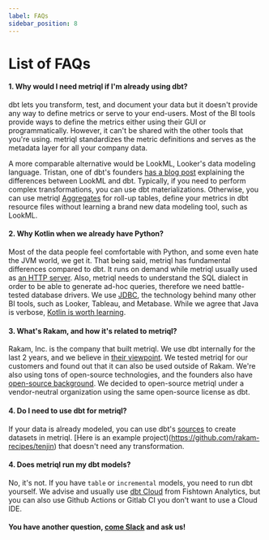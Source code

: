 ```yaml
---
label: FAQs
sidebar_position: 8
---
```


# List of FAQs

#### 1. Why would I need metriql if I'm already using dbt?

dbt lets you transform, test, and document your data but it doesn't provide any way to define metrics or serve to your end-users. Most of the BI tools provide ways to define the metrics either using their GUI or programmatically. However, it can't be shared with the other tools that you're using. metriql standardizes the metric definitions and serves as the metadata layer for all your company data. 

A more comparable alternative would be LookML, Looker's data modeling language. Tristan, one of dbt's founders [has a blog post](https://blog.getdbt.com/-how-do-you-decide-what-to-model-in-dbt-vs-lookml--/) explaining the differences between LookML and dbt. Typically, if you need to perform complex transformations, you can use dbt materializations. Otherwise, you can use metriql [Aggregates](/introduction/aggregates) for roll-up tables, define your metrics in dbt resource files without learning a brand new data modeling tool, such as LookML.

#### 2. Why Kotlin when we already have Python?

Most of the data people feel comfortable with Python, and some even hate the JVM world, we get it. That being said, metriql has fundamental differences compared to dbt. It runs on demand while metriql usually used as [an HTTP server](/rest-api). Also, metriql needs to understand the SQL dialect in order to be able to generate ad-hoc queries, therefore we need battle-tested database drivers. We use [JDBC](https://en.wikipedia.org/wiki/Java_Database_Connectivity), the technology behind many other BI tools, such as Looker, Tableau, and Metabase. While we agree that Java is verbose, [Kotlin is worth learning](https://github.com/Khan/kotlin-for-python-developers).

#### 3. What's Rakam, and how it's related to metriql?

Rakam, Inc. is the company that built metriql. We use dbt internally for the last 2 years, and we believe in [their viewpoint](https://docs.getdbt.com/docs/about/viewpoint). We tested metriql for our customers and found out that it can also be used outside of Rakam. We're also using tons of open-source technologies, and the founders also have [open-source background](https://github.com/rakam-io/rakam-api). We decided to open-source metriql under a vendor-neutral organization using the same open-source license as dbt.

#### 4. Do I need to use dbt for metriql?

If your data is already modeled, you can use dbt's [sources](https://docs.getdbt.com/docs/building-a-dbt-project/using-sources) to create datasets in metriql. [Here is an example project)(https://github.com/rakam-recipes/tenjin) that doesn't need any transformation.

#### 4. Does metriql run my dbt models?

No, it's not. If you have `table` or `incremental` models, you need to run dbt yourself. We advise and usually use [dbt Cloud](https://cloud.getdbt.com/) from Fishtown Analytics, but you can also use Github Actions or Gitlab CI you don't want to use a Cloud IDE.

#### You have another question, [come Slack](https://community.metriql.com) and ask us!